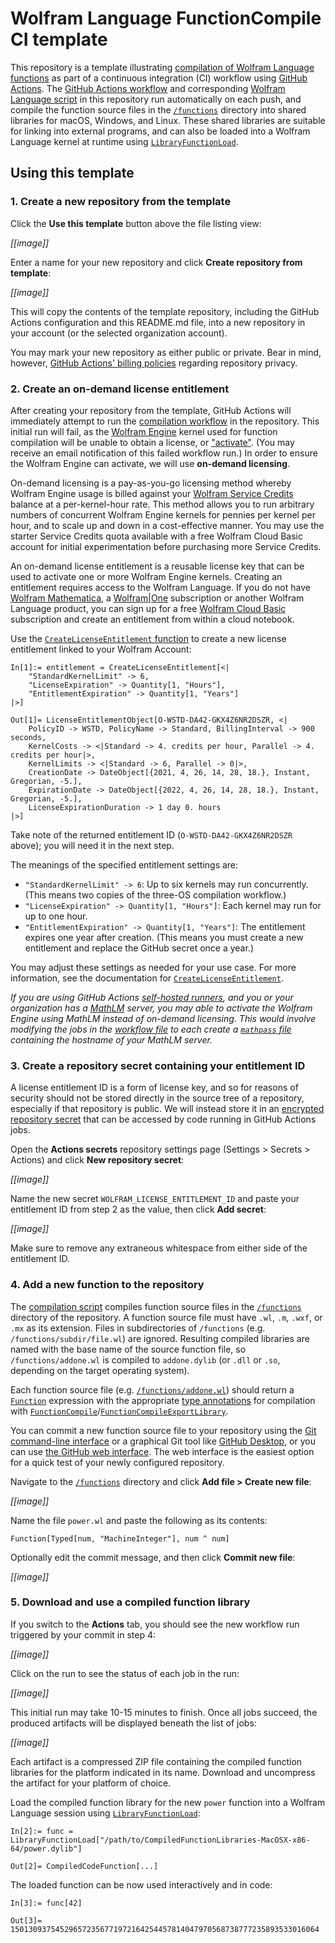 # Wolfram Language FunctionCompile CI template

This repository is a template illustrating [compilation of Wolfram Language functions](https://reference.wolfram.com/language/guide/CodeCompilation.html) as part of a continuous integration (CI) workflow using [GitHub Actions](https://github.com/features/actions).
The [GitHub Actions workflow](.github/workflows/compile-wl-functions.yml) and corresponding [Wolfram Language script](compile.wls) in this repository run automatically on each push, and compile the function source files in the [`/functions`](functions) directory into shared libraries for macOS, Windows, and Linux.
These shared libraries are suitable for linking into external programs, and can also be loaded into a Wolfram Language kernel at runtime using [`LibraryFunctionLoad`](https://reference.wolfram.com/language/ref/LibraryFunctionLoad.html).


## Using this template

### 1. Create a new repository from the template

Click the **Use this template** button above the file listing view:

_[[image]]_

Enter a name for your new repository and click **Create repository from template**:

_[[image]]_

This will copy the contents of the template repository, including the GitHub Actions configuration and this README.md file, into a new repository in your account (or the selected organization account).

You may mark your new repository as either public or private. Bear in mind, however, [GitHub Actions' billing policies](https://docs.github.com/en/github/setting-up-and-managing-billing-and-payments-on-github/about-billing-for-github-actions) regarding repository privacy.


### 2. Create an on-demand license entitlement

After creating your repository from the template, GitHub Actions will immediately attempt to run the [compilation workflow](.github/workflows/compile-wl-functions.yml) in the repository.
This initial run will fail, as the [Wolfram Engine](https://www.wolfram.com/engine/) kernel used for function compilation will be unable to obtain a license, or ["activate"](https://reference.wolfram.com/language/tutorial/ActivatingMathematica.html).
(You may receive an email notification of this failed workflow run.)
In order to ensure the Wolfram Engine can activate, we will use **on-demand licensing**.

On-demand licensing is a pay-as-you-go licensing method whereby Wolfram Engine usage is billed against your [Wolfram Service Credits](https://www.wolfram.com/service-credits/) balance at a per-kernel-hour rate.
This method allows you to run arbitrary numbers of concurrent Wolfram Engine kernels for pennies per kernel per hour, and to scale up and down in a cost-effective manner.
You may use the starter Service Credits quota available with a free Wolfram Cloud Basic account for initial experimentation before purchasing more Service Credits.

An on-demand license entitlement is a reusable license key that can be used to activate one or more Wolfram Engine kernels.
Creating an entitlement requires access to the Wolfram Language.
If you do not have [Wolfram Mathematica](https://www.wolfram.com/mathematica/), a [Wolfram|One](https://www.wolfram.com/wolfram-one/) subscription or another Wolfram Language product, you can sign up for a free [Wolfram Cloud Basic](https://www.wolframcloud.com/) subscription and create an entitlement from within a cloud notebook.

Use the [`CreateLicenseEntitlement` function](https://reference.wolfram.com/language/ref/CreateLicenseEntitlement.html) to create a new license entitlement linked to your Wolfram Account:
```
In[1]:= entitlement = CreateLicenseEntitlement[<|
    "StandardKernelLimit" -> 6, 
    "LicenseExpiration" -> Quantity[1, "Hours"], 
    "EntitlementExpiration" -> Quantity[1, "Years"]
|>]

Out[1]= LicenseEntitlementObject[O-WSTD-DA42-GKX4Z6NR2DSZR, <|
    PolicyID -> WSTD, PolicyName -> Standard, BillingInterval -> 900 seconds,
    KernelCosts -> <|Standard -> 4. credits per hour, Parallel -> 4. credits per hour|>,
    KernelLimits -> <|Standard -> 6, Parallel -> 0|>,
    CreationDate -> DateObject[{2021, 4, 26, 14, 28, 18.}, Instant, Gregorian, -5.],
    ExpirationDate -> DateObject[{2022, 4, 26, 14, 28, 18.}, Instant, Gregorian, -5.],
    LicenseExpirationDuration -> 1 day 0. hours
|>]
```

Take note of the returned entitlement ID (`O-WSTD-DA42-GKX4Z6NR2DSZR` above); you will need it in the next step.

The meanings of the specified entitlement settings are:
- `"StandardKernelLimit" -> 6`: Up to six kernels may run concurrently. (This means two copies of the three-OS compilation workflow.)
- `"LicenseExpiration" -> Quantity[1, "Hours"]`: Each kernel may run for up to one hour.
- `"EntitlementExpiration" -> Quantity[1, "Years"]`: The entitlement expires one year after creation. (This means you must create a new entitlement and replace the GitHub secret once a year.)

You may adjust these settings as needed for your use case. For more information, see the documentation for [`CreateLicenseEntitlement`](https://reference.wolfram.com/language/ref/CreateLicenseEntitlement.html).

_If you are using GitHub Actions [self-hosted runners](https://docs.github.com/en/actions/hosting-your-own-runners/about-self-hosted-runners), and you or your organization has a [MathLM](https://reference.wolfram.com/language/tutorial/WhatIsMathLM.html) server, you may able to activate the Wolfram Engine using MathLM instead of on-demand licensing.
This would involve modifying the jobs in the [workflow file](.github/workflows/compile-wl-functions.yml) to each create a [`mathpass` file](https://reference.wolfram.com/language/tutorial/RegistrationAndPasswords.html#46656280) containing the hostname of your MathLM server._


### 3. Create a repository secret containing your entitlement ID

A license entitlement ID is a form of license key, and so for reasons of security should not be stored directly in the source tree of a repository, especially if that repository is public.
We will instead store it in an [encrypted repository secret](https://docs.github.com/en/actions/reference/encrypted-secrets) that can be accessed by code running in GitHub Actions jobs.

Open the **Actions secrets** repository settings page (Settings > Secrets > Actions) and click **New repository secret**:

_[[image]]_

Name the new secret `WOLFRAM_LICENSE_ENTITLEMENT_ID` and paste your entitlement ID from step 2 as the value, then click **Add secret**:

_[[image]]_

Make sure to remove any extraneous whitespace from either side of the entitlement ID.


### 4. Add a new function to the repository

The [compilation script](compile.wls) compiles function source files in the [`/functions`](functions) directory of the repository.
A function source file must have `.wl`, `.m`, `.wxf`, or `.mx` as its extension.
Files in subdirectories of `/functions` (e.g. `/functions/subdir/file.wl`) are ignored. Resulting compiled libraries are named with the base name of the source function file, so `/functions/addone.wl` is compiled to `addone.dylib` (or `.dll` or `.so`, depending on the target operating system).

Each function source file (e.g. [`/functions/addone.wl`](functions/addone.wl)) should return a [`Function`](https://reference.wolfram.com/language/ref/Function.html) expression with the appropriate [type annotations](https://reference.wolfram.com/language/ref/Typed.html) for compilation with [`FunctionCompile`](https://reference.wolfram.com/language/ref/FunctionCompile.html)/[`FunctionCompileExportLibrary`](https://reference.wolfram.com/language/ref/FunctionCompileExportLibrary.html).

You can commit a new function source file to your repository using the [Git command-line interface](https://docs.github.com/en/github/managing-files-in-a-repository/adding-a-file-to-a-repository-using-the-command-line) or a graphical Git tool like [GitHub Desktop](https://desktop.github.com/),
or you can use [the GitHub web interface](https://docs.github.com/en/github/managing-files-in-a-repository/creating-new-files).
The web interface is the easiest option for a quick test of your newly configured repository.

Navigate to the [`/functions`](functions) directory and click **Add file > Create new file**:

_[[image]]_

Name the file `power.wl` and paste the following as its contents:
```wl
Function[Typed[num, "MachineInteger"], num ^ num]
```

Optionally edit the commit message, and then click **Commit new file**:

_[[image]]_


### 5. Download and use a compiled function library

If you switch to the **Actions** tab, you should see the new workflow run triggered by your commit in step 4:

_[[image]]_

Click on the run to see the status of each job in the run:

_[[image]]_

This initial run may take 10-15 minutes to finish.
Once all jobs succeed, the produced artifacts will be displayed beneath the list of jobs:

_[[image]]_

Each artifact is a compressed ZIP file containing the compiled function libraries for the platform indicated in its name.
Download and uncompress the artifact for your platform of choice.

Load the compiled function library for the new `power` function into a Wolfram Language session using [`LibraryFunctionLoad`](https://reference.wolfram.com/language/ref/LibraryFunctionLoad.html):
```wl
In[2]:= func = LibraryFunctionLoad["/path/to/CompiledFunctionLibraries-MacOSX-x86-64/power.dylib"]

Out[2]= CompiledCodeFunction[...]
```

The loaded function can be now used interactively and in code:
```wl
In[3]:= func[42]

Out[3]= 150130937545296572356771972164254457814047970568738777235893533016064
```